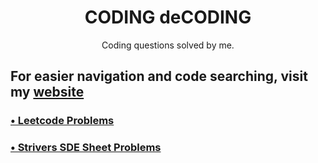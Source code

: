 <h1 align="center"> CODING deCODING </h1>

<p align="center">Coding questions solved by me.</p>

## For easier navigation and code searching, visit my [website](https://coding-decoding.vercel.app/)

### [&bull; Leetcode Problems](https://github.com/SaurabhKhade/CODING-deCODING/tree/master/LeetCode)

### [&bull; Strivers SDE Sheet Problems](https://github.com/SaurabhKhade/CODING-deCODING/tree/master/Strivers%20SDE%20Sheet%20Problems)
